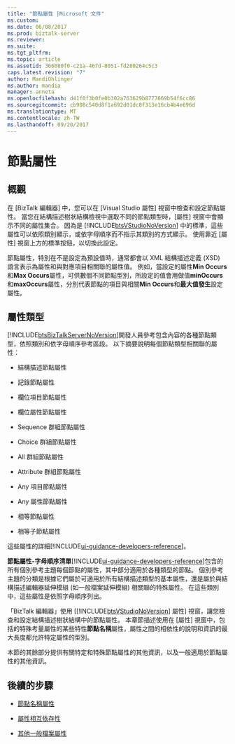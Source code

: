 ```yaml
---
title: "節點屬性 |Microsoft 文件"
ms.custom: 
ms.date: 06/08/2017
ms.prod: biztalk-server
ms.reviewer: 
ms.suite: 
ms.tgt_pltfrm: 
ms.topic: article
ms.assetid: 366080f0-c21a-467d-8051-fd280264c5c3
caps.latest.revision: "7"
author: MandiOhlinger
ms.author: mandia
manager: anneta
ms.openlocfilehash: d41f0f3b0fe0b302a763629b8777669b54f6cc86
ms.sourcegitcommit: cb908c540d8f1a692d01dc8f313e16cb4b4e696d
ms.translationtype: MT
ms.contentlocale: zh-TW
ms.lasthandoff: 09/20/2017
---
```

# <a name="node-properties"></a>節點屬性

## <a name="overview"></a>概觀
在 [BizTalk 編輯器] 中，您可以在 [Visual Studio 屬性] 視窗中檢查和設定節點屬性。 當您在結構描述樹狀結構檢視中選取不同的節點類型時，[屬性] 視窗中會顯示不同的屬性集合。 因為是 [!INCLUDE[btsVStudioNoVersion](../includes/btsvstudionoversion-md.md)] 中的標準，這些屬性可以依照類別顯示，或依字母順序而不指示其類別的方式顯示。 使用靠近 [屬性] 視窗上方的標準按鈕，以切換此設定。  
  
 節點屬性，特別在不是設定為預設值時，通常都會以 XML 結構描述定義 (XSD) 語言表示為屬性和與對應項目相關聯的屬性值。 例如，當設定的屬性**Min Occurs**和**Max Occurs**屬性，可供數個不同節點型別，所設定的值會用做值**minOccurs**和**maxOccurs**屬性，分別代表節點的項目與相關**Min Occurs**和**最大值發生**設定屬性。  

## <a name="property-types"></a>屬性類型
 [!INCLUDE[btsBizTalkServerNoVersion](../includes/btsbiztalkservernoversion-md.md)]開發人員參考包含內容的各種節點類型，依照類別和依字母順序參考區段。 以下摘要說明每個節點類型相關聯的屬性：  
  
-   結構描述節點屬性
  
-   記錄節點屬性
  
-   欄位項目節點屬性
  
-   欄位屬性節點屬性
  
-   Sequence 群組節點屬性
  
-   Choice 群組節點屬性 
  
-   All 群組節點屬性
  
-   Attribute 群組節點屬性
  
-   Any 項目節點屬性
  
-   Any 屬性節點屬性
  
-   相等節點屬性
  
-   相等子節點屬性

這些屬性的詳細[!INCLUDE[ui-guidance-developers-reference](../includes/ui-guidance-developers-reference.md)]。
  
 **節點屬性-字母順序清單**[!INCLUDE[ui-guidance-developers-reference](../includes/ui-guidance-developers-reference.md)]包含的所有個別參考主題每個節點的屬性，其中部分適用於各種類型的節點。 個別參考主題的分類是根據它們屬於可適用於所有結構描述類型的基本屬性，還是屬於與結構描述編輯器延伸模組 (如一般檔案延伸模組) 相關聯的特殊屬性。 在這些類別中，這些屬性是依照字母順序列出。  
  
 「BizTalk 編輯器」使用 [[!INCLUDE[btsVStudioNoVersion](../includes/btsvstudionoversion-md.md)] 屬性] 視窗，讓您檢查和設定結構描述樹狀結構中的節點屬性。 本章節描述使用在 [屬性] 視窗中，包括的特殊考量屬性的某些特性**節點名稱**屬性，屬性之間的相依性的說明和資訊的最大長度都允許特定屬性的型別。  
  
 本節的其餘部分提供有關特定和特殊節點屬性的其他資訊，以及一般適用於節點屬性的其他資訊。  
  
## <a name="next-steps"></a>後續的步驟
  
-   [節點名稱屬性](../core/node-name-property.md)  
  
-   [屬性相互依存性](../core/property-interdependencies.md)  
  
-   [其他一般檔案屬性](../core/additional-flat-file-properties.md)